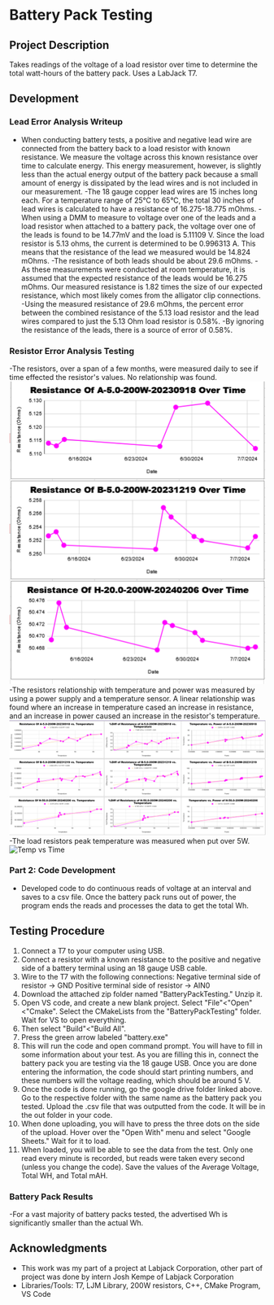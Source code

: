 # Battery Pack Testing

## Project Description
Takes readings of the voltage of a load resistor over time to determine the total watt-hours of the battery pack. Uses a LabJack T7.

## Development
### Lead Error Analysis Writeup
- When conducting battery tests, a positive and negative lead wire are connected from the battery back to a load resistor with known resistance.  We measure the voltage across this known resistance over time to calculate energy. This energy measurement, however, is slightly less than the actual energy output of the battery pack because a small amount of energy is dissipated by the lead wires and is not included in our measurement.
-The 18 gauge copper lead wires are 15 inches long each. For a temperature range of 25°C to 65°C, the total 30 inches of lead wires is calculated to have a resistance of 16.275-18.775 mOhms.
-When using a DMM to measure to voltage over one of the leads and a load resistor  when attached to a battery pack, the voltage over one of the leads is found to be 14.77mV and the load is 5.11109 V. Since the load resistor is 5.13 ohms, the current is determined to be 0.996313 A. This means that the resistance of the lead we measured would be 14.824 mOhms.
-The resistance of both leads should be about 29.6 mOhms.
-As these measurements were conducted at room temperature, it is assumed that the expected resistance of the leads would be 16.275 mOhms. Our measured resistance is 1.82 times the size of our expected resistance, which most likely comes from the alligator clip connections.
-Using the measured resistance of 29.6 mOhms, the percent error between the combined resistance of the 5.13 load resistor and the lead wires compared to just the 5.13 Ohm load resistor is 0.58%.
-By ignoring the resistance of the leads, there is a source of error of 0.58%.

### Resistor Error Analysis Testing
-The resistors, over a span of a few months, were measured daily to see if time effected the resistor's values. No relationship was found.
![Resistance Vs Time](/Images/ResistanceVsTime_Resistors.PNG)
-The resistors relationship with temperature and power was measured by using a power supply and a temperature sensor. A linear relationship was found where an increase in temperature cased an increase in resistance, and an increase in power caused an increase in the resistor's temperature.
![Resistance Vs Temp and Temp Vs Power](/Images/TemperatureVsPower_Resistors.PNG)
-The load resistors peak temperature was measured when put over 5W.
![Temp vs Time](/Images/TemperatureVsTime_Batteries.PNG)

### Part 2: Code Development
- Developed code to do continuous reads of voltage at an interval and saves to a csv file. Once the battery pack runs out of power, the program ends the reads and processes the data to get the total Wh.

## Testing Procedure
1. Connect a T7 to your computer using USB.
2. Connect a resistor with a known resistance to the positive and negative side of a battery terminal using an 18 gauge USB cable.
3. Wire to the T7 with the following connections:
Negative terminal side of resistor -> GND
Positive terminal side of resistor -> AIN0
4. Download the attached zip folder named "BatteryPackTesting." Unzip it.
5. Open VS code, and create a new blank project. Select "File"<"Open"<"Cmake". Select the CMakeLists from the "BatteryPackTesting" folder. Wait for VS to open everything.
6.  Then select "Build"<"Build All". 
7. Press the green arrow labeled "battery.exe"
8. This will run the code and open command prompt. You will have to fill in some information about your test. As you are filling this in, connect the battery pack you are testing via the 18 gauge USB. Once you are done entering the information, the code should start printing numbers, and these numbers will the voltage reading, which should be around 5 V.
9. Once the code is done running, go the google drive folder linked above. Go to the respective folder with the same name as the battery pack you tested. Upload the .csv file that was outputted from the code. It will be in the out folder in your code.
10. When done uploading, you will have to press the three dots on the side of the upload. Hover over the "Open With" menu and select "Google Sheets." Wait for it to load.
11. When loaded, you will be able to see the data from the test. Only one read every minute is recorded, but reads were taken every second (unless you change the code). Save the values of the Average Voltage, Total WH, and Total mAH.

### Battery Pack Results
-For a vast majority of battery packs tested, the advertised Wh is significantly smaller than the actual Wh.

## Acknowledgments
- This work was my part of a project at Labjack Corporation, other part of project was done by intern Josh Kempe of Labjack Corporation
- Libraries/Tools: T7, LJM Library, 200W resistors, C++, CMake Program, VS Code
